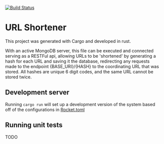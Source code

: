 [![Build Status](http://jenkins.paz.ienza.tech/job/url-shortener/job/main/badge/icon)](http://jenkins.paz.ienza.tech/job/url-shortener/job/main/)

# URL Shortener

This project was generated with Cargo and developed in rust. 

With an active MongoDB server, this file can be executed and connected serving as a RESTFul api, allowing URLs to be 'shortened' by generating a hash for each URL and saving it the database, redirecting any requests made to the endpoint {BASE_URI}/{HASH} to the coordinating URL that was stored. All hashes are unique 6 digit codes, and the same URL cannot be stored twice.

## Development server

Running ```cargo run``` will set up a development version of the system based off of the configurations in [Rocket.toml](Rocket.toml)

## Running unit tests

TODO
